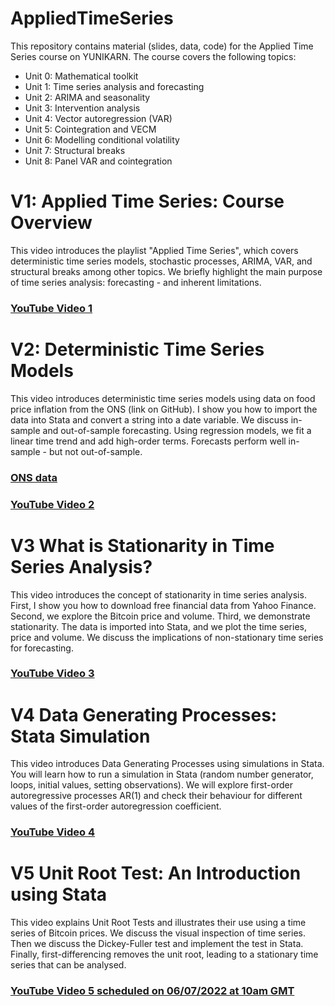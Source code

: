 # AppliedTimeSeries
This repository contains material (slides, data, code) for the Applied Time Series course on YUNIKARN. The course covers the following topics:
- Unit 0: Mathematical toolkit
- Unit 1: Time series analysis and forecasting
- Unit 2: ARIMA and seasonality
- Unit 3: Intervention analysis
- Unit 4: Vector autoregression (VAR)
- Unit 5: Cointegration and VECM
- Unit 6: Modelling conditional volatility
- Unit 7: Structural breaks
- Unit 8: Panel VAR and cointegration

# V1: Applied Time Series: Course Overview
This video introduces the playlist "Applied Time Series", which covers deterministic time series models, stochastic processes, ARIMA, VAR, and structural breaks among other topics. We briefly highlight the main purpose of time series analysis: forecasting - and inherent limitations. 
### [YouTube Video 1](https://youtu.be/Y6Im7Mvknlg)

# V2: Deterministic Time Series Models
This video introduces deterministic time series models using data on food price inflation from the ONS (link on GitHub). I show you how to import the data into Stata and convert a string into a date variable. We discuss in-sample and out-of-sample forecasting. Using regression models, we fit a linear time trend and add high-order terms. Forecasts perform well in-sample - but not out-of-sample.
### [ONS data](https://www.ons.gov.uk/economy/inflationandpriceindices/datasets/consumerpriceindices)
### [YouTube Video 2](https://youtu.be/HiVjD3v1yoQ)

# V3 What is Stationarity in Time Series Analysis?
This video introduces the concept of stationarity in time series analysis. First, I show you how to download free financial data from Yahoo Finance. Second, we explore the Bitcoin price and volume. Third, we demonstrate stationarity. The data is imported into Stata, and we plot the time series, price and volume. We discuss the implications of non-stationary time series for forecasting.
### [YouTube Video 3](https://youtu.be/1Ygv-4SSqQE)

# V4 Data Generating Processes: Stata Simulation
This video introduces Data Generating Processes using simulations in Stata. You will learn how to run a simulation in Stata (random number generator, loops, initial values, setting observations). We will explore first-order autoregressive processes AR(1) and check their behaviour for different values of the first-order autoregression coefficient. 
### [YouTube Video 4](https://youtu.be/mUc9MipVgYk)

# V5 Unit Root Test: An Introduction using Stata
This video explains Unit Root Tests and illustrates their use using a time series of Bitcoin prices. We discuss the visual inspection of time series. Then we discuss the Dickey-Fuller test and implement the test in Stata. Finally, first-differencing removes the unit root, leading to a stationary time series that can be analysed.
### [YouTube Video 5 scheduled on 06/07/2022 at 10am GMT](https://youtu.be/jLB8RwA6Wm4)
